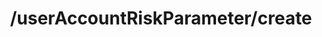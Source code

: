 ---
layout: page
title: /userAccountRiskParameter/create
parent: Risks
grand_parent: API Operations
permalink: /all-ops/risks/UserAccountRiskParameterCreate
op: true
---